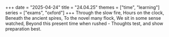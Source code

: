 +++
date = "2025-04-24"
title = "24.04.25"
themes = ["time", "learning"]
series = ["exams", "oxford"]
+++
Through the slow fire,
Hours on the clock,
Beneath the ancient spires,
To the novel many flock,
We sit in some sense watched,
Beyond this present time when rushed -
Thoughts test, and show preparation best.
